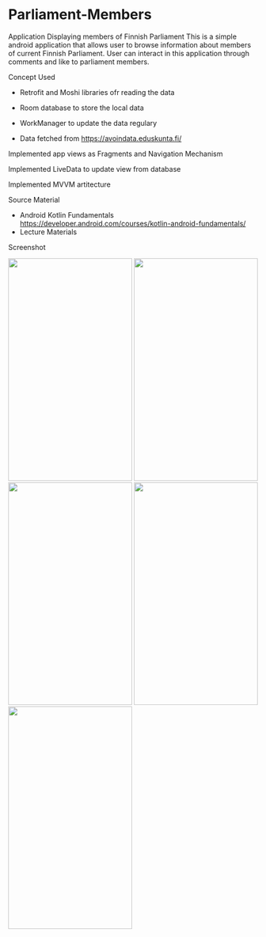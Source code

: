 # Parliament-Members
Application Displaying members of Finnish Parliament
This is a simple android application that allows user to browse information about members of current Finnish Parliament.
User can interact in this application through comments and like to parliament members.

Concept Used

- Retrofit and Moshi libraries ofr reading the data 

- Room database to store the local data

- WorkManager to update the data regulary

- Data fetched from https://avoindata.eduskunta.fi/ 

Implemented app views as Fragments and Navigation Mechanism

Implemented LiveData to update view from database

Implemented MVVM artitecture

Source Material
- Android Kotlin Fundamentals https://developer.android.com/courses/kotlin-android-fundamentals/
- Lecture Materials


Screenshot

<img src ="https://user-images.githubusercontent.com/79021612/196222469-378d6682-89bf-4bc7-94d6-3a5bc8ef14ea.jpeg" width = "250" height = "450"> <img src ="https://user-images.githubusercontent.com/79021612/196222570-5c7137d4-a73f-4e6c-ba1c-e2b677eabcb9.jpeg" width ="250" height ="450"> <img src = "https://user-images.githubusercontent.com/79021612/196222626-f8a51b40-a6a5-4f2d-8033-964d3ff07b2a.jpeg" width ="250" height= "450"> <img src = "https://user-images.githubusercontent.com/79021612/196222662-23a41bdb-9bd5-452a-a790-e912499c73f1.jpeg" width ="250" height= "450"> 
<img src = "https://user-images.githubusercontent.com/79021612/196222713-58d214b7-b3ce-4db8-a4bf-56772f9b4aac.jpeg" width ="250" height= "450"> 





